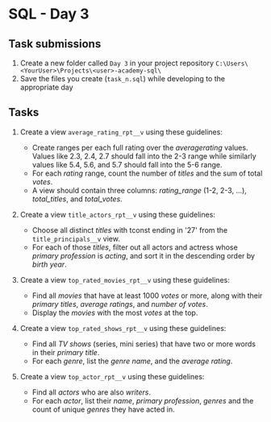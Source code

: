 # SQL - Day 3

## Task submissions

1. Create a new folder called `Day 3` in your project repository `C:\Users\<YourUser>\Projects\<user>-academy-sql\`
2. Save the files you create (`task_n.sql`) while developing to the appropriate day


## Tasks

1. Create a view `average_rating_rpt__v` using these guidelines:
     - Create ranges per each full rating over the *averagerating* values. Values like 2.3, 2.4, 2.7 should fall into the 2-3 range while similarly values like 5.4, 5.6, and 5.7 should fall into the 5-6 range.
     - For each *rating* range, count the number of *titles* and the sum of total *votes*.
     - A view should contain three columns: *rating_range* (1-2, 2-3, ...), *total_titles*, and *total_votes*.

2. Create a view `title_actors_rpt__v` using these guidelines:
     - Choose all distinct *titles* with tconst ending in '27' from the `title_principals__v` view.
     - For each of those *titles*, filter out all actors and actress whose *primary profession* is *acting*, and sort it in the descending order by *birth year*.

3. Create a view `top_rated_movies_rpt__v` using these guidelines:
     - Find all *movies* that have at least 1000 *votes* or more, along with their *primary titles*, *average ratings*, and *number of votes*.
     - Display the *movies* with the most *votes* at the top.

4. Create a view `top_rated_shows_rpt__v` using these guidelines:
     - Find all *TV shows* (series, mini series) that have two or more words in their *primary title*.
     - For each *genre*, list the *genre name*, and the *average rating*.

5. Create a view `top_actor_rpt__v` using these guidelines:
     - Find all *actors* who are also *writers*. 
     - For each *actor*, list their *name*, *primary profession*, *genres* and the count of unique *genres* they have acted in.
